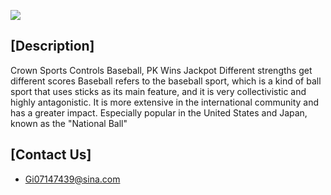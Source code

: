 

![](https://github.com/LevineLL/Project/blob/master/Dressig.jpg)



## [Description]
Crown Sports Controls Baseball, PK Wins Jackpot
Different strengths get different scores
Baseball refers to the baseball sport, which is a kind of ball sport that uses sticks as its main feature, and it is very collectivistic and highly antagonistic. It is more extensive in the international community and has a greater impact. Especially popular in the United States and Japan, known as the "National Ball"
## [Contact Us]

* Gi07147439@sina.com
